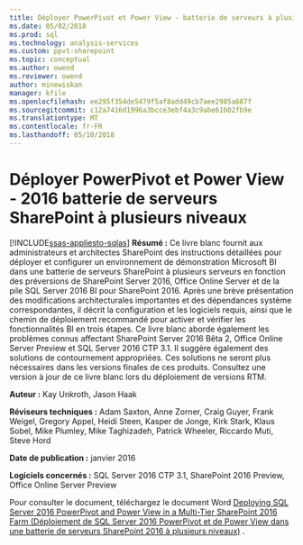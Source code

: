 ```yaml
---
title: Déployer PowerPivot et Power View - batterie de serveurs à plusieurs niveaux SharePoint 2016 | Documents Microsoft
ms.date: 05/02/2018
ms.prod: sql
ms.technology: analysis-services
ms.custom: ppvt-sharepoint
ms.topic: conceptual
ms.author: owend
ms.reviewer: owend
author: minewiskan
manager: kfile
ms.openlocfilehash: ee295f354de5479f5af8add49cb7aee2985a687f
ms.sourcegitcommit: c12a7416d1996a3bcce3ebf4a3c9abe61b02fb9e
ms.translationtype: MT
ms.contentlocale: fr-FR
ms.lasthandoff: 05/10/2018
---
```

# <a name="deploy-powerpivot-and-power-view---multi-tier-sharepoint-2016-farm"></a>Déployer PowerPivot et Power View - 2016 batterie de serveurs SharePoint à plusieurs niveaux
[!INCLUDE[ssas-appliesto-sqlas](../../../includes/ssas-appliesto-sqlas.md)]
  **Résumé :** Ce livre blanc fournit aux administrateurs et architectes SharePoint des instructions détaillées pour déployer et configurer un environnement de démonstration Microsoft BI dans une batterie de serveurs SharePoint à plusieurs serveurs en fonction des préversions de SharePoint Server 2016, Office Online Server et de la pile SQL Server 2016 BI pour SharePoint 2016. Après une brève présentation des modifications architecturales importantes et des dépendances système correspondantes, il décrit la configuration et les logiciels requis, ainsi que le chemin de déploiement recommandé pour activer et vérifier les fonctionnalités BI en trois étapes. Ce livre blanc aborde également les problèmes connus affectant SharePoint Server 2016 Bêta 2, Office Online Server Preview et SQL Server 2016 CTP 3.1. Il suggère également des solutions de contournement appropriées. Ces solutions ne seront plus nécessaires dans les versions finales de ces produits. Consultez une version à jour de ce livre blanc lors du déploiement de versions RTM.  
  
 **Auteur :** Kay Unkroth, Jason Haak  
  
 **Réviseurs techniques :** Adam Saxton, Anne Zorner, Craig Guyer, Frank Weigel, Gregory Appel, Heidi Steen, Kasper de Jonge, Kirk Stark, Klaus Sobel, Mike Plumley, Mike Taghizadeh, Patrick Wheeler, Riccardo Muti, Steve Hord  
  
 **Date de publication :** janvier 2016  
  
 **Logiciels concernés :** SQL Server 2016 CTP 3.1, SharePoint 2016 Preview, Office Online Server Preview  
  
 Pour consulter le document, téléchargez le document Word [Deploying SQL Server 2016 PowerPivot and Power View in a Multi-Tier SharePoint 2016 Farm (Déploiement de SQL Server 2016 PowerPivot et de Power View dans une batterie de serveurs SharePoint 2016 à plusieurs niveaux)](http://download.microsoft.com/download/D/2/0/D20E1C5F-72EA-4505-9F26-FEF9550EFD44/Deploying%20SQL%20Server%202016%20PowerPivot%20and%20Power%20View%20in%20a%20Multi-Tier%20SharePoint%202016%20Farm.docx) .  
  
  
